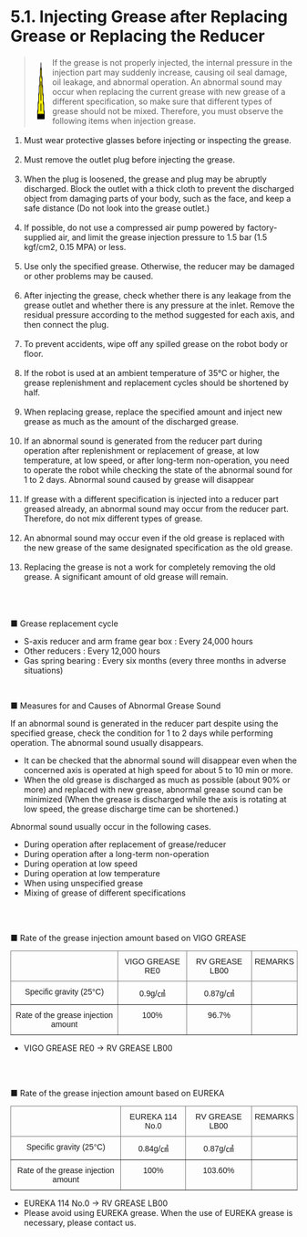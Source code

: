﻿# 5.1. Injecting Grease after Replacing Grease or Replacing the Reducer

<blockquote>
<table border="0">
<thead>
  <tr>
    <td>
    <div align="center">
      <img src="../../_assets/주의표시.png" width = 100 height = 100>
    </div>
    </td>
    <td colspan="4">If the grease is not properly injected, the internal pressure in the injection part may suddenly increase, causing oil seal damage, oil leakage, and abnormal operation. An abnormal sound may occur when replacing the current grease with new grease of a different specification, so make sure that different types of grease should not be mixed. Therefore, you must observe the following items when injection grease.</td>
  </tr>
</thead>
</table>  
</blockquote>

<ol style="list-style-type:decimal" start="1">
		<li>
Must wear protective glasses before injecting or inspecting the grease.
  </li><br>
    <li>
Must remove the outlet plug before injecting the grease.
  </li><br>
    <li>
When the plug is loosened, the grease and plug may be abruptly discharged. Block the outlet with a thick cloth to prevent the discharged object from damaging parts of your body, such as the face, and keep a safe distance (Do not look into the grease outlet.)
  </li><br>
    <li>
If possible, do not use a compressed air pump powered by factory-supplied air, and limit the grease injection pressure to 1.5 bar (1.5 kgf/cm2, 0.15 MPA) or less. 
  </li><br>
    <li>
Use only the specified grease. Otherwise, the reducer may be damaged or other problems may be caused.
  </li><br>
    <li>
After injecting the grease, check whether there is any leakage from the grease outlet and whether there is any pressure at the inlet. Remove the residual pressure according to the method suggested for each axis, and then connect the plug.
  </li><br>
    <li>
To prevent accidents, wipe off any spilled grease on the robot body or floor.
  </li><br>
    <li>
If the robot is used at an ambient temperature of 35℃ or higher, the grease replenishment and replacement cycles should be shortened by half.
  </li><br>
    <li>
When replacing grease, replace the specified amount and inject new grease as much as the amount of the discharged grease.
  </li><br>
    <li>
If an abnormal sound is generated from the reducer part during operation after replenishment or replacement of grease, at low temperature, at low speed, or after long-term non-operation,
you need to operate the robot while checking the state of the abnormal sound for 1 to 2 days. Abnormal sound caused by grease will disappear
  </li><br>
    <li>
If grease with a different specification is injected into a reducer part greased already, an abnormal sound may occur from the reducer part. Therefore, do not mix different types of grease.
  </li><br>
    <li>
An abnormal sound may occur even if the old grease is replaced with the new grease of the same designated specification as the old grease.
  </li><br>
    <li>
Replacing the grease is not a work for completely removing the old grease. A significant amount of old grease will remain.
</li><br>	
</ol>

<br></br>
■ Grease replacement cycle

-	S-axis reducer and arm frame gear box	: Every 24,000 hours
-	Other reducers : Every 12,000 hours
-	Gas spring bearing : Every six months (every three months in adverse situations)



 <br>


■ Measures for and Causes of Abnormal Grease Sound


If an abnormal sound is generated in the reducer part despite using the specified grease, check the condition for 1 to 2 days while performing operation. The abnormal sound usually disappears.

-	It can be checked that the abnormal sound will disappear even when the concerned axis is operated at high speed for about 5 to 10 min or more.
-	When the old grease is discharged as much as possible (about 90% or more) and replaced with new grease, abnormal grease sound can be minimized (When the grease is discharged while the axis is rotating at low speed, the grease discharge time can be shortened.)

Abnormal sound usually occur in the following cases.
-	During operation after replacement of grease/reducer
-	During operation after a long-term non-operation
-	During operation at low speed
-	During operation at low temperature
-	When using unspecified grease
-	Mixing of grease of different specifications


<br><br>

■ Rate of the grease injection amount based on VIGO GREASE

<style type="text/css">
.tg  {border-collapse:collapse;border-spacing:0;}
.tg td{border-color:black;border-style:solid;border-width:1px;font-family:Arial, sans-serif;font-size:14px;
  overflow:hidden;padding:10px 5px;word-break:normal;}
.tg th{border-color:black;border-style:solid;border-width:1px;font-family:Arial, sans-serif;font-size:14px;
  font-weight:normal;overflow:hidden;padding:10px 5px;word-break:normal;}
.tg .tg-c3ow{border-color:inherit;text-align:center;vertical-align:top}
</style>
<table class="tg">
<thead>
  <tr>
    <th class="tg-c3ow"></th>
    <th class="tg-c3ow">VIGO GREASE RE0</th>
    <th class="tg-c3ow">RV GREASE LB00</th>
    <th class="tg-c3ow">REMARKS</th>
  </tr>
</thead>
<tbody>
  <tr>
    <td class="tg-c3ow">Specific gravity (25°C)</td>
    <td class="tg-c3ow">0.9g/㎤</td>
    <td class="tg-c3ow">0.87g/㎤</td>
    <td class="tg-c3ow"></td>
  </tr>
  <tr>
    <td class="tg-c3ow">Rate of the grease injection amount</td>
    <td class="tg-c3ow">100%</td>
    <td class="tg-c3ow">96.7%</td>
    <td class="tg-c3ow"></td>
  </tr>
</tbody>
</table>

- VIGO GREASE RE0 → RV GREASE LB00	


<br><br>
	
■ Rate of the grease injection amount based on EUREKA

<style type="text/css">
.tg  {border-collapse:collapse;border-spacing:0;}
.tg td{border-color:black;border-style:solid;border-width:1px;font-family:Arial, sans-serif;font-size:14px;
  overflow:hidden;padding:10px 5px;word-break:normal;}
.tg th{border-color:black;border-style:solid;border-width:1px;font-family:Arial, sans-serif;font-size:14px;
  font-weight:normal;overflow:hidden;padding:10px 5px;word-break:normal;}
.tg .tg-c3ow{border-color:inherit;text-align:center;vertical-align:top}
</style>
<table class="tg">
<thead>
  <tr>
    <th class="tg-c3ow"></th>
    <th class="tg-c3ow">EUREKA 114 No.0</th>
    <th class="tg-c3ow">RV GREASE LB00</th>
    <th class="tg-c3ow">REMARKS</th>
  </tr>
</thead>
<tbody>
  <tr>
    <td class="tg-c3ow">Specific gravity (25°C)</td>
    <td class="tg-c3ow">0.84g/㎤</td>
    <td class="tg-c3ow">0.87g/㎤</td>
    <td class="tg-c3ow"></td>
  </tr>
  <tr>
    <td class="tg-c3ow">Rate of the grease injection amount</td>
    <td class="tg-c3ow">100%</td>
    <td class="tg-c3ow">103.60%</td>
    <td class="tg-c3ow"></td>
  </tr>
</tbody>
</table>

- EUREKA 114 No.0 → RV GREASE LB00		
- Please avoid using EUREKA grease. When the use of EUREKA grease is necessary, please contact us.
